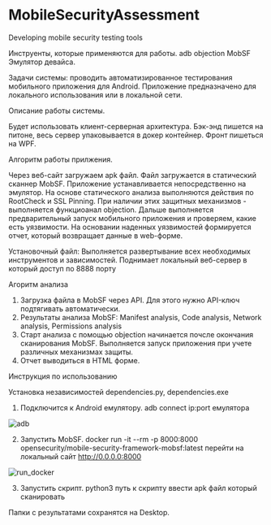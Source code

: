 # MobileSecurityAssessment
Developing mobile security testing tools

Инструенты, которые применяются для работы.
adb
objection 
MobSF
Эмулятор девайса.

Задачи системы: проводить автоматизированное тестирования мобильного приложения для Android.
Приложение предназначено для локального использования или в локальной сети.

Описание работы системы.


Будет использовать клиент-серверная архитектура. 
Бэк-энд пишется на питоне, весь сервер упаковывается в докер контейнер.
Фронт пишеться на WPF.

Алгоритм работы прилжения.

Через веб-сайт загружаем apk файл.
Файл загружается в статический сканнер MobSF.
Приложение устанавливается непосредственно на эмулятор.
На основе статического анализа выполняются действия по RootCheck и SSL Pinning. При наличии этих защитных механизмов - выполняется функциоанал objection.
Дальше выполняется предварительный запуск мобильного приложения и проверяем, какие есть уязвимости.
На основании наденных уязвимостей формируется отчет, который возвращает данные в web-форме.


Установочный файл:
Выполняется развертывание всех необходимых инструментов и зависимостей.
Поднимает локальный веб-сервер в который доступ по 8888 порту

Агоритм анализа

1) Загрузка файла в MobSF через API. Для этого нужно API-ключ подтягивать автоматически.
2) Результаты анализа MobSF: Manifest analysis, Code analysis, Network analysis, Permissions analysis
3) Старт анализа с помощью оbjection начинается почсле окончания сканирования MobSF. Выполняется запуск приложения при учете различных механизмах защиты.
4) Отчет выводиться в HTML форме.

Инструкция по использованию

Установка независимостей dependencies.py, dependencies.exe

1) Подключится к Android емулятору.
adb connect ip:port емулятора

![adb](https://user-images.githubusercontent.com/79997543/113423761-0bad7e00-939d-11eb-91e1-7764f7142ff8.png)

2) Запустить MobSF.
docker run -it --rm -p 8000:8000 opensecurity/mobile-security-framework-mobsf:latest
перейти на локальный сайт http://0.0.0.0:8000

![run_docker](https://user-images.githubusercontent.com/79997543/113422312-74472b80-939a-11eb-988c-da7719a50661.png)

3) Запустить скрипт.
python3 путь к скрипту
ввести apk файл который сканировать

Папки с результатами сохранятся на Desktop.
